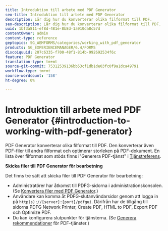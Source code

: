 ```yaml
---
title: Introduktion till arbete med PDF Generator
seo-title: Introduktion till arbete med PDF Generator
description: Lär dig hur du konverterar olika filformat till PDF.
seo-description: Lär dig hur du konverterar olika filformat till PDF.
uuid: 1bf3a811-ef8d-481e-8b8d-1a910da8c57d
contentOwner: admin
content-type: reference
geptopics: SG_AEMFORMS/categories/working_with_pdf_generator
products: SG_EXPERIENCEMANAGER/6.4/FORMS
discoiquuid: 207c6335-f700-48f1-814b-992692534f6c
feature: PDF Generator
translation-type: tm+mt
source-git-commit: 75312539136bb53cf1db1de03fc0f9a1dca49791
workflow-type: tm+mt
source-wordcount: '158'
ht-degree: 0%

---
```



# Introduktion till arbete med PDF Generator {#introduction-to-working-with-pdf-generator}

PDF Generator konverterar olika filformat till PDF. Den konverterar även PDF-filer till andra filformat och optimerar storleken på PDF-dokument. En lista över filformat som stöds finns i&quot;Generera PDF-tjänst&quot; i [Tjänstreferens](https://www.adobe.com/go/learn_aemforms_services_63).

**Skicka filer till PDF Generator för bearbetning**

Det finns tre sätt att skicka filer till PDF Generator för bearbetning:

* Administratörer har åtkomst till PDFG-sidorna i administrationskonsolen. (Se [Konvertera filer med PDF Generator](/help/forms/using/admin-help/converting-files-using-pdf-generator.md).)
* Användare kan komma åt PDFG-slutanvändarsidor genom att logga in på `http(s)://[server]:[port]/pdfgui`. Därifrån har de tillgång till sidorna PDFG Network Printer, Create PDF, HTML to PDF, Export PDF och Optimize PDF.
* Du kan konfigurera slutpunkter för tjänsterna. (Se <!--Fix broken link Managing Endpoints and --> [Generera rekommendationer](/help/forms/using/admin-help/configuring-watched-folder-endpoints.md#generate-pdf-service-recommendations) för PDF-tjänster.)

